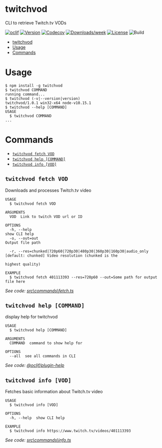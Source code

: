 # twitchvod

CLI to retrieve Twitch.tv VODs

[![oclif](https://img.shields.io/badge/cli-oclif-brightgreen.svg)](https://oclif.io)
[![Version](https://img.shields.io/npm/v/twitchvod.svg)](https://npmjs.org/package/twitchvod)
[![Codecov](https://codecov.io/gh/MatejTuray/twitchvod/branch/master/graph/badge.svg)](https://codecov.io/gh/MatejTuray/twitchvod)
[![Downloads/week](https://img.shields.io/npm/dw/twitchvod.svg)](https://npmjs.org/package/twitchvod)
[![License](https://img.shields.io/npm/l/twitchvod.svg)](https://github.com/MatejTuray/twitchvod/blob/master/package.json)
![Build](https://travis-ci.org/MatejTuray/twitchvod.svg?branch=master)

<!-- toc -->
* [twitchvod](#twitchvod)
* [Usage](#usage)
* [Commands](#commands)
<!-- tocstop -->

# Usage

<!-- usage -->
```sh-session
$ npm install -g twitchvod
$ twitchvod COMMAND
running command...
$ twitchvod (-v|--version|version)
twitchvod/1.0.1 win32-x64 node-v10.15.1
$ twitchvod --help [COMMAND]
USAGE
  $ twitchvod COMMAND
...
```
<!-- usagestop -->

# Commands

<!-- commands -->
* [`twitchvod fetch VOD`](#twitchvod-fetch-vod)
* [`twitchvod help [COMMAND]`](#twitchvod-help-command)
* [`twitchvod info [VOD]`](#twitchvod-info-vod)

## `twitchvod fetch VOD`

Downloads and processes Twitch.tv video

```
USAGE
  $ twitchvod fetch VOD

ARGUMENTS
  VOD  Link to twitch VOD url or ID

OPTIONS
  -h, --help                                                       show CLI help
  -o, --out=out                                                    Output file path

  -r, --res=chunked|720p60|720p30|480p30|360p30|160p30|audio_only  [default: chunked] Video resolution (chunked is the
                                                                   highest quality)

EXAMPLE
  $ twitchvod fetch 401113393 --res=720p60 --out=Some path for output file here
```

_See code: [src\commands\fetch.ts](https://github.com/MatejTuray/twitchvod/blob/v1.0.1/src\commands\fetch.ts)_

## `twitchvod help [COMMAND]`

display help for twitchvod

```
USAGE
  $ twitchvod help [COMMAND]

ARGUMENTS
  COMMAND  command to show help for

OPTIONS
  --all  see all commands in CLI
```

_See code: [@oclif/plugin-help](https://github.com/oclif/plugin-help/blob/v2.1.6/src\commands\help.ts)_

## `twitchvod info [VOD]`

Fetches basic information about Twitch.tv video

```
USAGE
  $ twitchvod info [VOD]

OPTIONS
  -h, --help  show CLI help

EXAMPLE
  $ twitchvod info https://www.twitch.tv/videos/401113393
```

_See code: [src\commands\info.ts](https://github.com/MatejTuray/twitchvod/blob/v1.0.1/src\commands\info.ts)_
<!-- commandsstop -->

